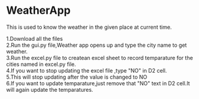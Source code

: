 # WeatherApp
This is used to know the weather in the given place at current time.

1.Download all the files<br>
2.Run the gui.py file,Weather app opens up and type the city name to get weather.<br>
3.Run the excel.py file to createan excel sheet to record temparature for the cities named in excel.py file.<br>
4.If you want to stop updating the excel file ,type "NO" in D2 cell.<br>
5.This will stop updating after the value is changed to NO<br>
6.If you want to update temparature,just remove that "NO" text in D2 cell.It will again update the temparatures.<br>


